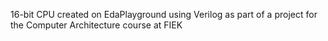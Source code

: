 16-bit CPU created on EdaPlayground using Verilog as part of a project for the Computer Architecture course at FIEK
